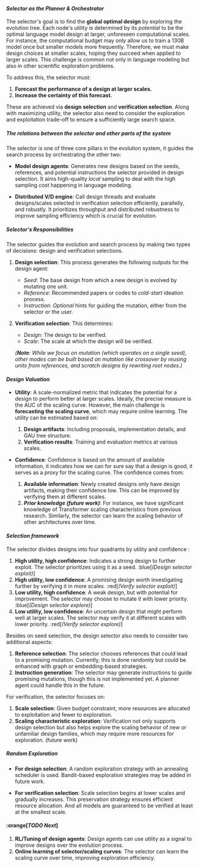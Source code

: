 #### *Selector as the Planner & Orchestrator*

The selector's goal is to find the **global optimal design** by exploring the
evolution tree. Each node's utility is determined by its *potential* to be the
optimal language model design at larger, unforeseen computational scales. For
instance, the computational budget may only allow us to train a 130B model once
but smaller models more frequently. Therefore, we must make design choices at
smaller scales, hoping they succeed when applied to larger scales. This
challenge is common not only in language modeling but also in other scientific
exploration problems.

To address this, the selector must: 
 1. **Forecast the performance of a design at larger scales.** 
 2. **Increase the certainty of this forecast.**


These are achieved via **design selection** and **verification selection**.
Along with maximizing utility, the selector also need to consider the
exploration and exploitation trade-off to ensure a sufficiently large search
space.

##### *The relations between the selector and other parts of the system*

The selector is one of three core pillars in the evolution system, it guides the
search process by orchestrating the other two:

- **Model design agents**: Generates new designs based on the seeds, references,
  and potential instructions the selector provided in design selection. It aims
  high-quality *local* sampling to deal with the high sampling cost happening in
  language modeling.

- **Distributed V/D engine**: Call design threads and evaluate designs/scales
  selected in verification selection efficiently, parallelly, and robustly. It
  prioritizes throughput and distributed robustness to improve sampling
  efficiency which is crucial for evolution.

##### *Selector's Responsibilities*

The selector guides the evolution and search process by making two types of
decisions: design and verification selections.

1. **Design selection**: This process generates the following outputs for the
   design agent:
    - *Seed*: The base design from which a new design is evolved by mutating one
      unit.
    - *Reference*: Recommended papers or codes to *cold-start* ideation process.
    - *Instruction*: *Optional* hints for guiding the mutation, either from the
      selector or the user.

2. **Verification selection**: This determines:
    - *Design*: The design to be verified.
    - *Scale*: The scale at which the design will be verified.

   *(**Note**: While we focus on mutation (which operates on a single seed),
   other modes can be built based on mutation like crossover by reusing units
   from references, and scratch designs by rewriting root nodes.)*



#### *Design Valuation*

- **Utility**: A scale-normalized metric that indicates the potential for a
  design to perform better at larger scales. 
Ideally, the precise measure is the AUC of the scaling curve. However, the main
challenge is **forecasting the scaling curve**, which may require online
learning. The utility can be estimated based on:
    1. **Design artifacts**: Including proposals, implementation details, and GAU
        tree structure.
    2. **Verification results**: Training and evaluation metrics at various scales.
  
- **Confidence**: Confidence is based on the amount of available information, it
  indicates how we can for sure say that a design is good, it serves as a proxy
  for the scaling curve. The confidence comes from:
    1. **Available information**: Newly created designs only have design artifacts,
        making their confidence low. This can be improved by verifying them at
        different scales.
    2. ***Prior knowledge (future work)***: For instance, we have significant
        knowledge of Transformer scaling characteristics from previous research.
        Similarly, the selector can learn the scaling behavior of other architectures
        over time.

#### *Selection framework*

The selector divides designs into four quadrants by utility and confidence :

1. **High utility, high confidence**: Indicates a strong design to further
   exploit. The selector prioritizes using it as a seed. :blue[*(Design selector
   exploit)*]
2. **High utility, low confidence**: A promising design worth investigating
   further by verifying it in more scales. :red[*(Verify selector exploit)*]
3. **Low utility, high confidence**: A weak design, but with potential for
   improvement. The selector may choose to mutate it with lower priority.
   :blue[*(Design selector explore)*]
4. **Low utility, low confidence**: An uncertain design that might perform well
   at larger scales. The selector may verify it at different scales with lower
   priority. :red[*(Verify selector explore)*]

Besides on seed selection, the design selector also needs to consider two
additional aspects:

1. **Reference selection**: The selector chooses references that could lead to a
   promising mutation. Currently, this is done randomly but could be enhanced
   with graph or embedding-based strategies.
2. **Instruction generation**: The selector may generate instructions to guide
   promising mutations, though this is not implemented yet. A planner agent
   could handle this in the future.


For verification, the selector focuses on:

1. **Scale selection**: Given budget constraint, more resources are allocated to
   exploitation and fewer to exploration. 
2. **Scaling characteristic exploration**: Verification not only supports design
   selection but also helps explore the scaling behavior of new or unfamiliar
   design families, which may require more resources for exploration. (future
   work)


##### *Random Exploration*

- **For design selection**: A random exploration strategy with an annealing
  scheduler is used. Bandit-based exploration strategies may be added in future
  work.
  
- **For verification selection**: Scale selection begins at lower scales and
  gradually increases. This preservation strategy ensures efficient resource
  allocation. And all models are guaranteed to be verified at least at the
  smallest scale.


#### :orange[*TODO Next*]

1. **RL/Tuning of design agents**: Design agents can use utility as a signal to
   improve designs over the evolution process.
2. **Online learning of selector/scaling curves**: The selector can learn the scaling
   curve over time, improving exploration efficiency.
